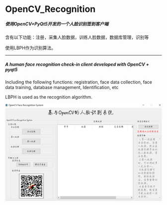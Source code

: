# OpenCV_Recognition
##### 使用OpenCV+PyQt5开发的一个人脸识别签到客户端

含有以下功能：注册，采集人脸数据，训练人脸数据，数据库管理，识别等

使用LBPH作为识别算法。

<hr />


##### A human face recognition check-in client developed with OpenCV + pyqt5 

 Including the following functions: registration, face data collection, face data training, database management,  Identification, etc 



 LBPH is used as the recognition algorithm.

<img src="show.PNG" style="zoom:60%;" />

